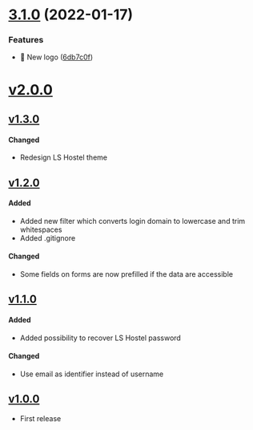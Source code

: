 # [3.1.0](https://github.com/CESNET/lsaai-local-idp-ssp-template/compare/v3.0.0...v3.1.0) (2022-01-17)


### Features

* 🎸 New logo ([6db7c0f](https://github.com/CESNET/lsaai-local-idp-ssp-template/commit/6db7c0fa182f21b24a98f849d5b2d27ecf3e9a91))

# [v2.0.0](https://github.com/CESNET/lsaai-local-idp-ssp-template/compare/v1.3.0...v2.0.0)

## [v1.3.0]
#### Changed
- Redesign LS Hostel theme

## [v1.2.0]
#### Added
- Added new filter which converts login domain to lowercase and trim whitespaces
- Added .gitignore

#### Changed
- Some fields on forms are now prefilled if the data are accessible 

## [v1.1.0]
#### Added
- Added possibility to recover LS Hostel password
#### Changed
- Use email as identifier instead of username


## [v1.0.0]
- First release
 
[v1.3.0]: https://github.com/CESNET/lsaai-local-idp-ssp-template/tree/v1.3.0
[v1.2.0]: https://github.com/CESNET/lsaai-local-idp-ssp-template/tree/v1.2.0
[v1.1.0]: https://github.com/CESNET/lsaai-local-idp-ssp-template/tree/v1.1.0
[v1.0.0]: https://github.com/CESNET/lsaai-local-idp-ssp-template/tree/v1.0.0
